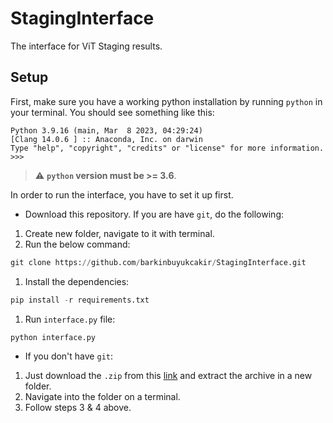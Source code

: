 # StagingInterface
The interface for ViT Staging results.

## Setup

First, make sure you have a working python installation by running `python` in your terminal.
You should see something like this:
```
Python 3.9.16 (main, Mar  8 2023, 04:29:24) 
[Clang 14.0.6 ] :: Anaconda, Inc. on darwin
Type "help", "copyright", "credits" or "license" for more information.
>>>
```

> :warning: **`python` version must be >= 3.6**.

In order to run the interface, you have to set it up first.

- Download this repository. If you are have `git`, do the following:
1. Create new folder, navigate to it with terminal.
2. Run the below command:
```python
git clone https://github.com/barkinbuyukcakir/StagingInterface.git
```
1. Install the dependencies:
```python
pip install -r requirements.txt
```
1. Run `interface.py` file:
```python
python interface.py
```

- If you don't have `git`: 
1. Just download the `.zip` from this [link](https://github.com/barkinbuyukcakir/StagingInterface/archive/refs/heads/main.zip) and extract the archive in a new folder.
2. Navigate into the folder on a terminal.
3. Follow steps 3 & 4 above.



